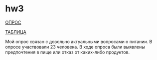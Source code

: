 # hw3
[ОПРОС](https://docs.google.com/forms/d/1KxBWSdYuczYivhgrjOaGITSE4z_xj_9MjHLBbWdaEj)

[ТАБЛИЦА](https://docs.google.com/spreadsheets/d/1VhOE65-5Q4mvDDizt8UKJ32kchW6eOdvNZt_gVE34Ak)

Мой опрос связан с довольно актуальными вопросами о питании. В опросе участвовали 23 человека. В ходе опроса были выявлены предпочтения в пище или отказ от каких-либо продуктов.
